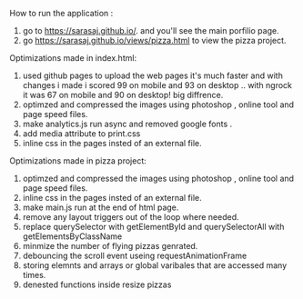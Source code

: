 How to run the application : 
1. go to https://sarasaj.github.io/. and you'll see the main porfilio page.
2. go https://sarasaj.github.io/views/pizza.html to view the pizza project.

Optimizations made in index.html:
1. used github pages to upload the web pages it's much faster and with changes i made i scored 99 on mobile and 93 on desktop .. with ngrock it was 67 on mobile and 90 on desktop! big diffrence.
2. optimzed and compressed the images using photoshop , online tool and page speed files.
3. make analytics.js run async and removed google fonts .
4. add media attribute to print.css
5. inline css in the pages insted of an external file. 

Optimizations made in pizza project:
1. optimzed and compressed the images using photoshop , online tool and page speed files.
2. inline css in the pages insted of an external file. 
3. make main.js run at the end of html page.
4. remove any layout triggers out of the loop where needed.
5. replace querySelector with getElementById and querySelectorAll with getElementsByClassName
6. minmize the number of flying pizzas genrated.
7. debouncing the scroll event useing requestAnimationFrame 
8. storing elemnts and arrays or global varibales that are accessed many times. 
9. denested functions inside resize pizzas
